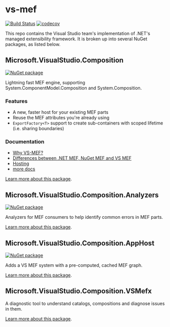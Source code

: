 # vs-mef

[![Build Status](https://dev.azure.com/azure-public/vside/_apis/build/status/vs-mef)](https://dev.azure.com/azure-public/vside/_build/latest?definitionId=17)
[![codecov](https://codecov.io/gh/Microsoft/vs-mef/branch/main/graph/badge.svg)](https://codecov.io/gh/Microsoft/vs-mef)

This repo contains the Visual Studio team's implementation of .NET's managed extensibility framework.
It is broken up into several NuGet packages, as listed below.

## Microsoft.VisualStudio.Composition

[![NuGet package](https://img.shields.io/nuget/v/Microsoft.VisualStudio.Composition.svg)](https://www.nuget.org/packages/Microsoft.VisualStudio.Composition)

Lightning fast MEF engine, supporting System.ComponentModel.Composition and System.Composition.

### Features

* A new, faster host for your existing MEF parts
* Reuse the MEF attributes you're already using
* `ExportFactory<T>` support to create sub-containers with scoped lifetime (i.e. sharing boundaries)

### Documentation

* [Why VS-MEF?](https://microsoft.github.io/vs-mef/docs/why.md)
* [Differences between .NET MEF, NuGet MEF and VS MEF](https://microsoft.github.io/vs-mef/docs/mef_library_differences.md)
* [Hosting](https://microsoft.github.io/vs-mef/docs/hosting.md)
* [more docs](https://microsoft.github.io/vs-mef/docs/index.md)

[Learn more about this package](src/Microsoft.VisualStudio.Composition/README.md).

## Microsoft.VisualStudio.Composition.Analyzers

[![NuGet package](https://img.shields.io/nuget/v/Microsoft.VisualStudio.Composition.Analyzers.svg)](https://www.nuget.org/packages/Microsoft.VisualStudio.Composition.Analyzers)

Analyzers for MEF consumers to help identify common errors in MEF parts.

[Learn more about this package](src/Microsoft.VisualStudio.Composition.Analyzers/README.md).

## Microsoft.VisualStudio.Composition.AppHost

[![NuGet package](https://img.shields.io/nuget/v/Microsoft.VisualStudio.Composition.AppHost.svg)](https://www.nuget.org/packages/Microsoft.VisualStudio.Composition.AppHost)

Adds a VS MEF system with a pre-computed, cached MEF graph.

[Learn more about this package](src/Microsoft.VisualStudio.Composition.AppHost/README.md).

## Microsoft.VisualStudio.Composition.VSMefx

A diagnostic tool to understand catalogs, compositions and diagnose issues in them.

[Learn more about this package](src/Microsoft.VisualStudio.Composition.VSMefx/README.md).
